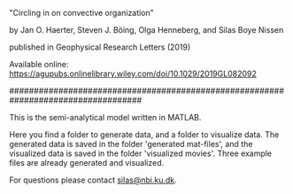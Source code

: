 "Circling in on convective organization"

by Jan O. Haerter, Steven J. Böing, Olga Henneberg, and Silas Boye Nissen

published in Geophysical Research Letters (2019)

Available online: https://agupubs.onlinelibrary.wiley.com/doi/10.1029/2019GL082092

###################################################################################

This is the semi-analytical model written in MATLAB. 

Here you find a folder to generate data, and a folder to visualize data.
The generated data is saved in the folder 'generated mat-files',
and the visualized data is saved in the folder 'visualized movies'.
Three example files are already generated and visualized.

For questions please contact silas@nbi.ku.dk.
